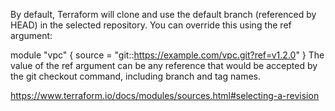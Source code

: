 By default, Terraform will clone and use the default branch (referenced by HEAD) in the selected repository. You can override this using the ref argument:

module "vpc" {
  source = "git::https://example.com/vpc.git?ref=v1.2.0"
}
The value of the ref argument can be any reference that would be accepted by the git checkout command, including branch and tag names.

https://www.terraform.io/docs/modules/sources.html#selecting-a-revision